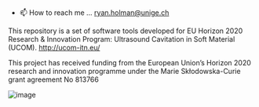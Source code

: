 - 📫 How to reach me ... ryan.holman@unige.ch

<!---
Okeus/Okeus is a ✨ special ✨ repository because its `README.md` (this file) appears on your GitHub profile.
You can click the Preview link to take a look at your changes.
--->

This repository is a set of software tools developed for EU Horizon 2020 Research & Innovation Program: Ultrasound Cavitation in Soft Material (UCOM). http://ucom-itn.eu/

This project has received funding from the European Union’s Horizon 2020 research and innovation programme under the Marie Skłodowska-Curie grant agreement No 813766

![image](https://user-images.githubusercontent.com/53169576/121803207-b913fc00-cc40-11eb-88bd-ebdbfe5a2615.png)

